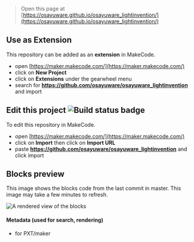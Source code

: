 
> Open this page at [https://osayuware.github.io/osayuware_lightinvention/](https://osayuware.github.io/osayuware_lightinvention/)

## Use as Extension

This repository can be added as an **extension** in MakeCode.

* open [https://maker.makecode.com/](https://maker.makecode.com/)
* click on **New Project**
* click on **Extensions** under the gearwheel menu
* search for **https://github.com/osayuware/osayuware_lightinvention** and import

## Edit this project ![Build status badge](https://github.com/osayuware/osayuware_lightinvention/workflows/MakeCode/badge.svg)

To edit this repository in MakeCode.

* open [https://maker.makecode.com/](https://maker.makecode.com/)
* click on **Import** then click on **Import URL**
* paste **https://github.com/osayuware/osayuware_lightinvention** and click import

## Blocks preview

This image shows the blocks code from the last commit in master.
This image may take a few minutes to refresh.

![A rendered view of the blocks](https://github.com/osayuware/osayuware_lightinvention/raw/master/.github/makecode/blocks.png)

#### Metadata (used for search, rendering)

* for PXT/maker
<script src="https://makecode.com/gh-pages-embed.js"></script><script>makeCodeRender("{{ site.makecode.home_url }}", "{{ site.github.owner_name }}/{{ site.github.repository_name }}");</script>
